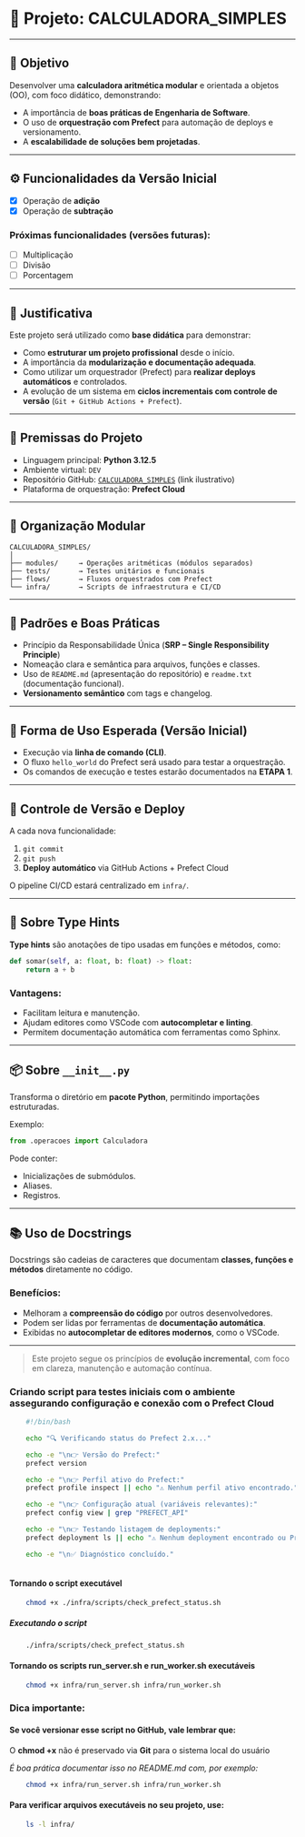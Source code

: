 # 📐 Projeto: CALCULADORA_SIMPLES

---

## 🎯 Objetivo

Desenvolver uma **calculadora aritmética modular** e orientada a objetos (OO), com foco didático, demonstrando:

- A importância de **boas práticas de Engenharia de Software**.
- O uso de **orquestração com Prefect** para automação de deploys e versionamento.
- A **escalabilidade de soluções bem projetadas**.

---

## ⚙️ Funcionalidades da Versão Inicial

- [x] Operação de **adição**
- [x] Operação de **subtração**

### Próximas funcionalidades (versões futuras):

- [ ] Multiplicação
- [ ] Divisão
- [ ] Porcentagem

---

## 🧾 Justificativa

Este projeto será utilizado como **base didática** para demonstrar:

- Como **estruturar um projeto profissional** desde o início.
- A importância da **modularização e documentação adequada**.
- Como utilizar um orquestrador (Prefect) para **realizar deploys automáticos** e controlados.
- A evolução de um sistema em **ciclos incrementais com controle de versão** (`Git + GitHub Actions + Prefect`).

---

## 📌 Premissas do Projeto

- Linguagem principal: **Python 3.12.5**
- Ambiente virtual: `DEV`
- Repositório GitHub: [`CALCULADORA_SIMPLES`](https://github.com/SEU_USUARIO/CALCULADORA_SIMPLES) (link ilustrativo)
- Plataforma de orquestração: **Prefect Cloud**

---

## 🧱 Organização Modular

```text
CALCULADORA_SIMPLES/
│
├── modules/     → Operações aritméticas (módulos separados)
├── tests/       → Testes unitários e funcionais
├── flows/       → Fluxos orquestrados com Prefect
└── infra/       → Scripts de infraestrutura e CI/CD
```

---

## 📐 Padrões e Boas Práticas

- Princípio da Responsabilidade Única (**SRP – Single Responsibility Principle**)
- Nomeação clara e semântica para arquivos, funções e classes.
- Uso de `README.md` (apresentação do repositório) e `readme.txt` (documentação funcional).
- **Versionamento semântico** com tags e changelog.

---

## 🚀 Forma de Uso Esperada (Versão Inicial)

- Execução via **linha de comando (CLI)**.
- O fluxo `hello_world` do Prefect será usado para testar a orquestração.
- Os comandos de execução e testes estarão documentados na **ETAPA 1**.

---

## 🔁 Controle de Versão e Deploy

A cada nova funcionalidade:

1. `git commit`
2. `git push`
3. **Deploy automático** via GitHub Actions + Prefect Cloud

O pipeline CI/CD estará centralizado em `infra/`.

---

## 🧩 Sobre Type Hints

**Type hints** são anotações de tipo usadas em funções e métodos, como:

```python
def somar(self, a: float, b: float) -> float:
    return a + b
```

### Vantagens:

- Facilitam leitura e manutenção.
- Ajudam editores como VSCode com **autocompletar e linting**.
- Permitem documentação automática com ferramentas como Sphinx.

---

## 📦 Sobre `__init__.py`

Transforma o diretório em **pacote Python**, permitindo importações estruturadas.

Exemplo:

```python
from .operacoes import Calculadora
```

Pode conter:

- Inicializações de submódulos.
- Aliases.
- Registros.

---

## 📚 Uso de Docstrings

Docstrings são cadeias de caracteres que documentam **classes, funções e métodos** diretamente no código.

### Benefícios:

- Melhoram a **compreensão do código** por outros desenvolvedores.
- Podem ser lidas por ferramentas de **documentação automática**.
- Exibidas no **autocompletar de editores modernos**, como o VSCode.

---

> Este projeto segue os princípios de **evolução incremental**, com foco em clareza, manutenção e automação contínua.

### Criando script para testes iniciais com o ambiente assegurando configuração e conexão com o Prefect Cloud

```bash
    #!/bin/bash

    echo "🔍 Verificando status do Prefect 2.x..."

    echo -e "\n👉 Versão do Prefect:"
    prefect version

    echo -e "\n👉 Perfil ativo do Prefect:"
    prefect profile inspect || echo "⚠️ Nenhum perfil ativo encontrado."

    echo -e "\n👉 Configuração atual (variáveis relevantes):"
    prefect config view | grep "PREFECT_API"

    echo -e "\n👉 Testando listagem de deployments:"
    prefect deployment ls || echo "⚠️ Nenhum deployment encontrado ou Prefect não autenticado corretamente."

    echo -e "\n✅ Diagnóstico concluído."
    
``` 

#### Tornando o script executável
```bash
    chmod +x ./infra/scripts/check_prefect_status.sh
```
##### Executando o script

```bash
    ./infra/scripts/check_prefect_status.sh
```
#### Tornando os scripts run_server.sh e run_worker.sh executáveis

```bash
    chmod +x infra/run_server.sh infra/run_worker.sh
```

### Dica importante:

#### Se você versionar esse script no GitHub, vale lembrar que:

O __chmod +x__ não é preservado via __Git__ para o sistema local do usuário

_É boa prática documentar isso no README.md com, por exemplo:_

```bash
    chmod +x infra/run_server.sh infra/run_worker.sh
```
#### Para verificar arquivos executáveis no seu projeto, use:

```bash
    ls -l infra/
```
